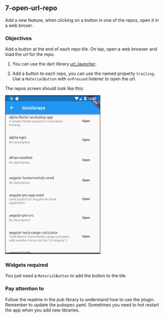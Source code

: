 ## 7-open-url-repo

Add a new feature, when clicking on a button in one of the repos, open it in a web broser.

### Objectives

Add a button at the end of each repo tile. On tap, open a web browser and load the url for the repo.

1. You can use the dart library [url_launcher](https://pub.dartlang.org/packages/url_launcher).

2. Add a button to each repo, you can use the named property `trailing`. Use a `MaterialButton` with `onPressed` listener to open the url.

The repos screen should look like this:

![open-url](../images/7-open-url.png)

### Widgets required

You just need a `MaterialButton` to add the button to the tile.

### Pay attention to

Follow the readme in the pub library to understand how to use the plugin. Remember to update the pubspec.yaml. Sometimes you need to hot restart the app when you add new libraries.
